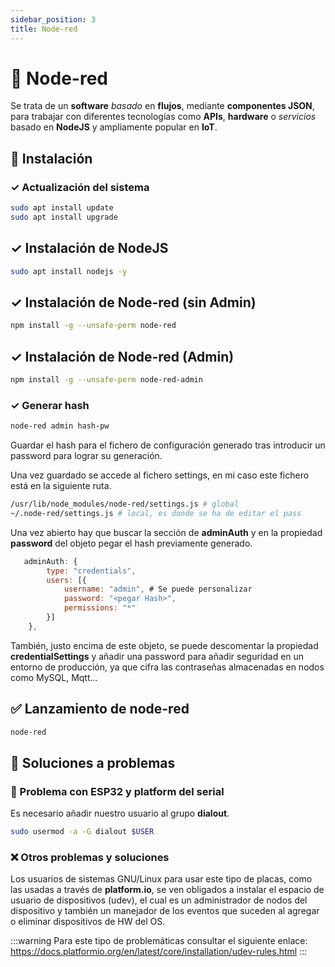 ```yaml
---
sidebar_position: 3
title: Node-red
---
```


# &#128225; Node-red
Se trata de un **software** *basado* en **flujos**, mediante **componentes JSON**, para trabajar con diferentes tecnologías como **APIs**, **hardware** o *servicios* basado en **NodeJS** y ampliamente popular en **IoT**.

##  &#128189; Instalación
### &#10003; Actualización del sistema
```bash
sudo apt install update
sudo apt install upgrade
```
## &#10003; Instalación de NodeJS
```bash
sudo apt install nodejs -y
```

## &#10003; Instalación de Node-red (sin Admin)
```bash
npm install -g --unsafe-perm node-red 
```

## &#10003; Instalación de Node-red (Admin)
```bash
npm install -g --unsafe-perm node-red-admin
```

### &#10003; Generar hash
```bash
node-red admin hash-pw 
```
Guardar el hash para el fichero de configuración generado tras introducir un password para lograr su generación.

Una vez guardado se accede al fichero settings, en mi caso este fichero está en la siguiente ruta.

```bash
/usr/lib/node_modules/node-red/settings.js # global
~/.node-red/settings.js # local, es donde se ha de editar el pass
```

Una vez abierto hay que buscar la sección de **adminAuth** y en la propiedad **password** del objeto pegar el hash previamente generado.

```javascript
   adminAuth: {
        type: "credentials",
        users: [{
            username: "admin", # Se puede personalizar
            password: "<pegar Hash>",
            permissions: "*"
        }]
    },
```

También, justo encima de este objeto, se puede descomentar la propiedad **credentialSettings** y añadir una password para añadir seguridad en un entorno de producción, ya que cifra las contraseñas almacenadas en nodos como MySQL, Mqtt...

## &#9989; Lanzamiento de node-red
```bash
node-red
```

## &#129489; Soluciones a problemas
### &#128276; Problema con ESP32 y platform del serial
Es necesario añadir nuestro usuario al grupo **dialout**.
```bash
sudo usermod -a -G dialout $USER
```

### &#10060; Otros problemas y soluciones
Los usuarios de sistemas GNU/Linux para usar este tipo de placas, como las usadas a través de **platform.io**, se ven obligados a instalar el espacio de usuario de dispositivos (udev), el cual es un administrador de nodos del dispositivo y también un manejador de los eventos que suceden al agregar o eliminar dispositivos de HW del OS.

:::warning
Para este tipo de problemáticas consultar el siguiente enlace:
https://docs.platformio.org/en/latest/core/installation/udev-rules.html
:::